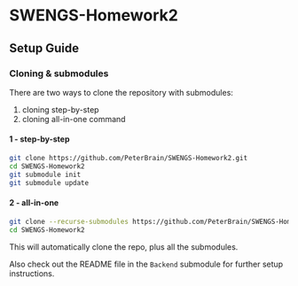 # SWENGS-Homework2

## Setup Guide
### Cloning & submodules
There are two ways to clone the repository with submodules:
1. cloning step-by-step
2. cloning all-in-one command

#### 1 - step-by-step
```bash
git clone https://github.com/PeterBrain/SWENGS-Homework2.git
cd SWENGS-Homework2
git submodule init
git submodule update
```

#### 2 - all-in-one
```bash
git clone --recurse-submodules https://github.com/PeterBrain/SWENGS-Homework2.git
cd SWENGS-Homework2
```
This will automatically clone the repo, plus all the submodules.

Also check out the README file in the `Backend` submodule for further setup instructions.
